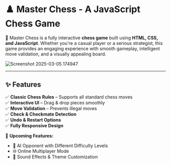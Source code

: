# ♟️ Master Chess - A JavaScript Chess Game  

🚀 Master Chess is a fully interactive **chess game** built using **HTML, CSS, and JavaScript**. Whether you're a casual player or a serious strategist, this game provides an engaging experience with smooth gameplay, intelligent move validation, and a visually appealing board.

![Screenshot 2025-03-05 174947](https://github.com/user-attachments/assets/b7d1f3f7-7ac8-4e0c-abb7-79d9692ff582)

---

## ✨ Features  
✅ **Classic Chess Rules** – Supports all standard chess moves  
✅ **Interactive UI** – Drag & drop pieces smoothly  
✅ **Move Validation** – Prevents illegal moves  
✅ **Check & Checkmate Detection**  
✅ **Undo & Restart Options**  
✅ **Fully Responsive Design**  

🎯 **Upcoming Features:**  
- 🤖 AI Opponent with Different Difficulty Levels  
- 🌐 Online Multiplayer Mode  
- 🎵 Sound Effects & Theme Customization  

